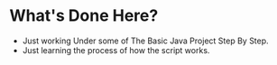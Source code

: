 # What's Done Here?
- Just working Under some of The Basic Java Project Step By Step.
- Just learning the process of how the script works.
